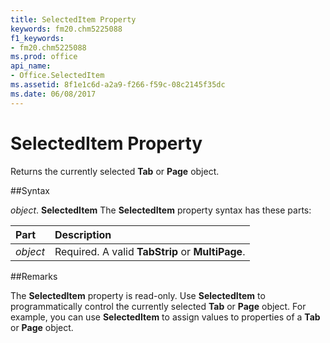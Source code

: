 ```yaml
---
title: SelectedItem Property
keywords: fm20.chm5225088
f1_keywords:
- fm20.chm5225088
ms.prod: office
api_name:
- Office.SelectedItem
ms.assetid: 8f1e1c6d-a2a9-f266-f59c-08c2145f35dc
ms.date: 06/08/2017
---
```



# SelectedItem Property



Returns the currently selected  **Tab** or **Page** object.

##Syntax

_object_. **SelectedItem**
The  **SelectedItem** property syntax has these parts:


|**Part**|**Description**|
|:-----|:-----|
| _object_|Required. A valid  **TabStrip** or **MultiPage**.|

##Remarks

The  **SelectedItem** property is read-only. Use **SelectedItem** to programmatically control the currently selected **Tab** or **Page** object. For example, you can use **SelectedItem** to assign values to properties of a **Tab** or **Page** object.

